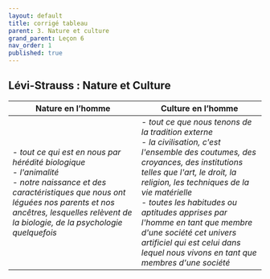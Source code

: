 ```yaml
---
layout: default
title: corrigé tableau
parent: 3. Nature et culture
grand_parent: Leçon 6
nav_order: 1
published: true
---
```


## Lévi-Strauss : Nature et Culture



| **Nature en l’homme**                                        | **Culture en l’homme**                                       |
| ------------------------------------------------------------ | ------------------------------------------------------------ |
| - *tout ce qui est en nous par hérédité biologique*      <br/>  - *l'animalité*      <br/>  - *notre naissance et des caractéristiques que nous ont léguées nos  parents et nos ancêtres, lesquelles relèvent de la biologie, de la  psychologie quelquefois* | - *tout ce que nous tenons de la tradition externe*      <br/>  - *la civilisation, c'est l'ensemble des coutumes, des  croyances, des institutions telles que l'art, le droit, la religion, les  techniques de la vie matérielle*     <br/>  - *toutes les habitudes ou aptitudes apprises par l'homme en  tant que membre d'une société*     *cet univers artificiel qui est celui dans lequel nous  vivons en tant que membres d'une société* |



